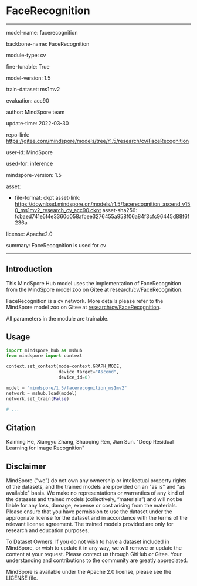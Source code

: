 # FaceRecognition

---

model-name: facerecognition

backbone-name: FaceRecognition

module-type: cv

fine-tunable: True

model-version: 1.5

train-dataset: ms1mv2

evaluation: acc90

author: MindSpore team

update-time: 2022-03-30

repo-link: <https://gitee.com/mindspore/models/tree/r1.5/research/cv/FaceRecognition>

user-id: MindSpore

used-for: inference

mindspore-version: 1.5

asset:

-
    file-format: ckpt
    asset-link: <https://download.mindspore.cn/models/r1.5/facerecognition_ascend_v150_ms1mv2_research_cv_acc90.ckpt>
    asset-sha256: fcbaed741e5f4e3360d058afcee3276455a958f06a84f3cfc96445d88f6f236a

license: Apache2.0

summary: FaceRecognition is used for cv

---

## Introduction

This MindSpore Hub model uses the implementation of FaceRecognition from the MindSpore model zoo on Gitee at research/cv/FaceRecognition.

FaceRecognition is a cv network. More details please refer to the MindSpore model zoo on Gitee at [research/cv/FaceRecognition](https://gitee.com/mindspore/models/blob/r1.5/research/cv/FaceRecognition/README.md).

All parameters in the module are trainable.

## Usage

```python
import mindspore_hub as mshub
from mindspore import context

context.set_context(mode=context.GRAPH_MODE,
                    device_target="Ascend",
                    device_id=0)

model = "mindspore/1.5/facerecognition_ms1mv2"
network = mshub.load(model)
network.set_train(False)

# ...
```

## Citation

Kaiming He, Xiangyu Zhang, Shaoqing Ren, Jian Sun. "Deep Residual Learning for Image Recognition"

## Disclaimer

MindSpore ("we") do not own any ownership or intellectual property rights of the datasets, and the trained models are provided on an "as is" and "as available" basis. We make no representations or warranties of any kind of the datasets and trained models (collectively, “materials”) and will not be liable for any loss, damage, expense or cost arising from the materials. Please ensure that you have permission to use the dataset under the appropriate license for the dataset and in accordance with the terms of the relevant license agreement. The trained models provided are only for research and education purposes.

To Dataset Owners: If you do not wish to have a dataset included in MindSpore, or wish to update it in any way, we will remove or update the content at your request. Please contact us through GitHub or Gitee. Your understanding and contributions to the community are greatly appreciated.

MindSpore is available under the Apache 2.0 license, please see the LICENSE file.
